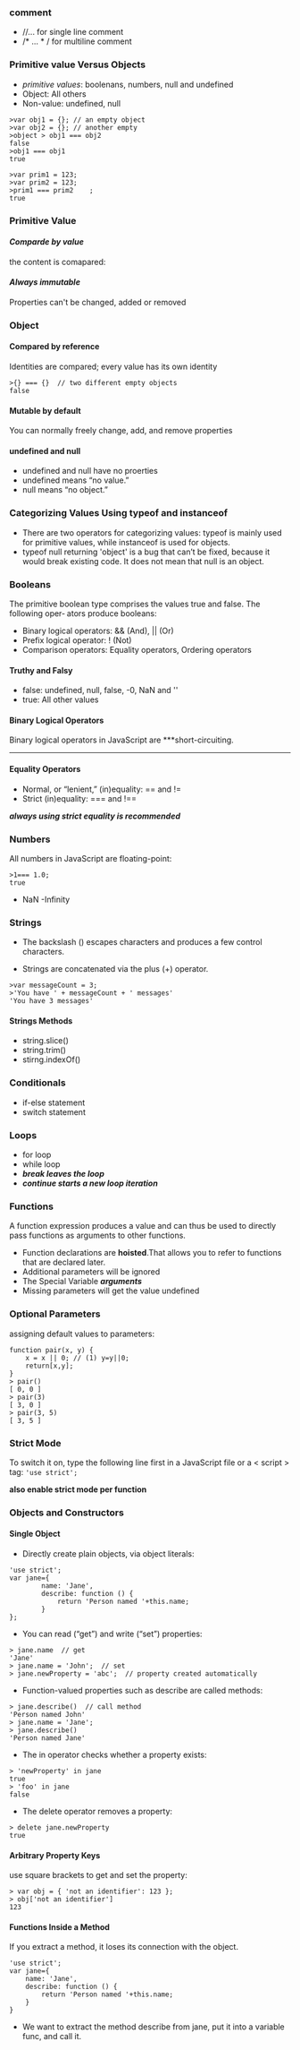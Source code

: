 ### comment 
- //... for single line comment
- /* ... * / for multiline comment

### Primitive value Versus Objects
- *primitive values*: boolenans, numbers, null and undefined
- Object: All others
- Non-value: undefined, null

```
>var obj1 = {}; // an empty object
>var obj2 = {}; // another empty	
>object > obj1 === obj2
false
>obj1 === obj1
true
```
```
>var prim1 = 123;
>var prim2 = 123;
>prim1 === prim2	;
true	
```
### Primitive Value
####  *Comparde by value*
the content is comapared:

####  *Always immutable*  	
Properties can't be changed, added or removed

### Object
#### Compared by reference
Identities are compared; every value has its own identity

```
>{} === {}  // two different empty objects
false
```
#### Mutable by default
You can normally freely change, add, and remove properties

#### undefined and null
- undefined and null have no proerties
- undefined means “no value.”
- null means “no object.”

### Categorizing Values Using typeof and instanceof
- There are two operators for categorizing values: typeof is mainly used for primitive values, while instanceof is used for objects.
- typeof null returning 'object' is a bug that can’t be fixed, because it would break existing code. It does not mean that null is an object.

### Booleans
The primitive boolean type comprises the values true and false. The following oper‐ ators produce booleans:
- Binary logical operators: && (And), || (Or)
- Prefix logical operator: ! (Not)
- Comparison operators:
 Equality operators, Ordering operators

#### Truthy and Falsy
- false: undefined, null, false, -0, NaN and ''
- true: All other values

#### Binary Logical Operators
Binary logical operators in JavaScript are ***short-circuiting.
***
#### Equality Operators
- Normal, or “lenient,” (in)equality: == and !=
- Strict (in)equality: === and !==

***always using strict equality is recommended***

### Numbers
All numbers in JavaScript are floating-point:
```
>1=== 1.0;
true
```
- NaN
-Infinity

### Strings
- The backslash (\) escapes characters and produces a few control characters.

- Strings are concatenated via the plus (+) operator.
```
>var messageCount = 3;
>'You have ' + messageCount + ' messages'
'You have 3 messages'
```

#### Strings Methods
- string.slice()
- string.trim()
- stirng.indexOf()

### Conditionals
- if-else statement
- switch statement

### Loops
- for loop
- while loop
- ***break leaves the loop***
- ***continue starts a new loop iteration***

### Functions
A function expression produces a value and can thus be used to directly pass functions as arguments to other functions.
- Function declarations are **hoisted**.That allows you to refer to functions that are declared later.
- Additional parameters will be ignored
- The Special Variable ***arguments***
- Missing parameters will get the value undefined

### Optional Parameters
assigning default values to parameters:
```
function pair(x, y) { 
	x = x || 0; // (1) y=y||0; 
	return[x,y];
}
> pair()
[ 0, 0 ]
> pair(3)
[ 3, 0 ]
> pair(3, 5)
[ 3, 5 ]
```
### Strict Mode
To switch it on, type the following line first in a JavaScript file or a < script > tag:
`'use strict';`

**also enable strict mode per function**



### Objects and Constructors

#### Single Object
- Directly create plain objects, via object literals:

```
'use strict';
var jane={
        name: 'Jane',
		describe: function () {
			return 'Person named '+this.name;
		} 
};
```
- You can read (“get”) and write (“set”) properties:
```
> jane.name  // get
'Jane'
> jane.name = 'John';  // set
> jane.newProperty = 'abc';  // property created automatically
```

- Function-valued properties such as describe are called methods:
```
> jane.describe()  // call method
'Person named John'
> jane.name = 'Jane'; 
> jane.describe() 
'Person named Jane'
```
- The in operator checks whether a property exists:
```
> 'newProperty' in jane
true
> 'foo' in jane
false
```
- The delete operator removes a property:
```
> delete jane.newProperty
true
```
#### Arbitrary Property Keys
use square brackets to get and set the property:
```
> var obj = { 'not an identifier': 123 }; 
> obj['not an identifier']
123
```
#### Functions Inside a Method
If you extract a method, it loses its connection with the object.

```
'use strict'; 
var jane={
	name: 'Jane',
	describe: function () {
		return 'Person named '+this.name;
	}
}
```
- We want to extract the method describe from jane, put it into a variable func, and call it. 


